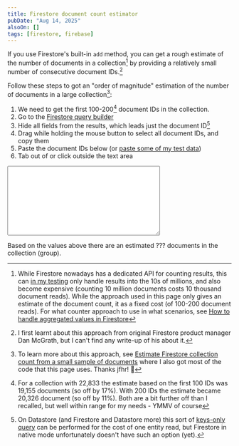 ```yaml
---
title: Firestore document count estimator
pubDate: "Aug 14, 2025"
alsoOn: []
tags: [firestore, firebase]
---
```

If you use Firestore's built-in `add` method, you can get a rough estimate of the number of documents in a collection[^5] by providing a relatively small number of consecutive document IDs.[^1]

Follow these steps to got an "order of magnitude" estimation of the number of documents in a large collection[^2]:

1. We need to get the first 100-200[^3] document IDs in the collection.
1. Go to the <a href="https://console.firebase.google.com/project/_/firestore/databases/-default-/data/?view=query-view&query=1%7CLIM%7C3%2F200&scopeType=collection&scopeName=%2Flogs">Firestore query builder</a>
2. Hide all fields from the results, which leads just the document ID[^4]
3. Drag while holding the mouse button to select all document IDs, and copy them
4. Paste the document IDs below (or <a href="javascript:paster()">paste some of my test data</a>)
5. Tab out of or click outside the text area

<textarea rows=10 cols="40">    
</textarea>

Based on the <span id="count"></span> values above there are an estimated <span id="estimate">???</span> documents in the collection (group).

[^1]: I first learnt about this approach from original Firestore product manager Dan McGrath, but I can't find any write-up of his about it.

[^2]: To learn more about this approach, see <a href="https://jfhr.me/estimate-firestore-collection-count/">Estimate Firestore collection count from a small sample of documents</a> where I also got most of the code that this page uses. Thanks jfhr! 🙏

[^3]: For a collection with 22,833 the estimate based on the first 100 IDs was 19,155 documents (so off by 17%). With 200 IDs the estimate became 20,326 document (so off by 11%). Both are a bit further off than I recalled, but well within range for my needs - YMMV of course

[^4]: On Datastore (and Firestore and Datastore more) this sort of [keys-only query](https://cloud.google.com/datastore/pricing#small_operations) can be performed for the cost of one entity read, but Firestore in native mode unfortunately doesn't have such an option (yet).

[^5]: While Firestore nowadays has a dedicated API for counting results, this can [in my testing](https://stackoverflow.com/q/75317067/) only handle results into the 10s of millions, and also become expensive (counting 10 million documents costs 10 thousand document reads). While the approach used in this page only gives an estimate of the document count, it as a fixed cost (of 100-200 document reads). For what counter approach to use in what scenarios, see [How to handle aggregated values in Firestore](https://stackoverflow.com/questions/77461961/how-should-i-handle-aggregated-values-in-firestore)

<script>
const D0 = '0'.charCodeAt(0);
const D9 = '9'.charCodeAt(0);
const DA = 'A'.charCodeAt(0);
const DZ = 'Z'.charCodeAt(0);
const Da = 'a'.charCodeAt(0);
const Dz = 'z'.charCodeAt(0);

/** Convert a base62 digit to a number */
function digit(char) {
    const d = char.charCodeAt(0);
    if (D0 <= d && d <= D9) {
        return BigInt(d - D0);
    }
    if (DA <= d && d <= DZ) {
        return BigInt(d - DA + 10);
    }
    if (Da <= d && d <= Dz) {
        return BigInt(d - Da + 36);
    }
    throw new Error('invalid base62 digit: ' + char);
}

/** Convert a base62 string to a BigInt */
function id2Number(id) {
    let n = 0n;
    for (let i = 0; i < id.length; i++) {
        n += digit(id.charAt(id.length - i - 1)) * (62n ** BigInt(i));
    }
    return n;
}

const max = id2Number('zzzzzzzzzzzzzzzzzzzz');

/**
 * Estimate the collection size from a list
 * containing the smallest few document IDs
 */
function estimateN(ids) {
    let estSum = 0n;
    for (let i = 0; i < ids.length; i++) {
        const x = id2Number(ids[i]);
        const estimate = BigInt(i) * max / x;
        estSum += estimate;
    }
    return estSum / BigInt(ids.length);
}

let input = document.getElementsByTagName('textarea')[0];
let count = document.getElementById('count');
let output = document.getElementById('estimate');
input.addEventListener('change', (e) => {
  try {
  let text = input.value;
  let lines = text.split('\n').map((l) => l.trim()).filter(l => l.length > 0);
  console.log('lines', lines);
  count.innerText = lines.length;
  let estimate = estimateN(lines);
  console.log('estimate', estimate);
  output.innerText = estimate.toLocaleString();
  }
  catch (e) {
    console.error(`Error parsing input`, input.value);
    alert('Error parsing input. Make sure that you only paste document IDs, one per line');
  }
});
function paster() {
  input.value = `
    00eY3dFqiT207vlfDHi0
    00hTSTHtQKVLaFKMuTFq
    00iVUuHw37foBkBxkTp4
    011AUDzXH5EBGwfKjoXI
    01B41QU1hNefFRjK7iM6
    01N7y40LpDXKtpRJKzk4
    01YCrjFIlsedNWfDtrfM
    01YoQcRmdD4xIbkFjT5b
    01qqEEDepS0TFI544C3t
    02G070uw34xyiqIcnetf
    02TLuI2gz4xgm0TKpKIC
    02hYq5ufL9fif5pX7DJN
    02j8V7lrFZnQTb3PlBjk
    02nSPvxFY72siBFhEndx
    02qrOjjGzS9T0qDb9xYn
    02tRfbicNbrOoCWATKlg
    03Joa8NlUhHD13fF2Bub
    03K0HYzeEmf9JhKBEUKA
    03MwfPv33MiLfcWHPAfc
    03TQd9AdmJCNDotJKQY5
    03V0R1p5Qo7U6n47KuNG
    03pDcFsyUg07rHHFnoMQ
    03sTAUvj8s8fdVdDj3tR
    04BR9sWBUbvS6j1e1i5G
    04VdQkKjcuPMdGVXNOuD
    04fLzCbD0OWZrzV3oA7T
    04pFaPx4CABmDEeROUtk
    04ruSb2gSufOieKR6n1e
    050wRTCzqoM9mYtoUObV
    05mJs98OJgcMKBmziJJc
    05maC2r4YI8XMlvQzkah
    05nMfK60iOi0nDOTHcZQ
    05oxuFEwzQ51bklPtVch
    064YGhjtVNxurIx3v6Uj
    06D3Bbbxd3aWFeMPWxPO
    06QP1KpMozgucMJM82GE
    06XBle1zQzMG7cuBqS6m
    072ZZFhR6bDFMLpaThqu
    07CLwAIjHwJZUFxDAhbc
    07QKtMT6OsfEulJCpjSZ
    07WhKPaijFZkLx0Vp9JK
    08C7AWiQyilHWh2jvTZv
    08D3HwBp5meyflUN4rKp
    08UwUuacY4MZ9NAcbHZG
    08fLEHnYs75oM9j4Gocb
    08i8bHBpFxih54NMcNEG
    08u7tE0WT5CQ0JaR6y9q
    09J7RmFzGQMbhc9sjESp
    09MY6UM0QjdBSZZClFKY
    09hMW2UCYOY61kUIMRfe
    0A5TbFBZD9jAf8kYk0Vd
    0A5cPVxdl1wpmWA2cEdL
    0AE5BDNAMmQLem0JaLnl
    0AYEjTWiT30mpDu3pOgS
    0AhQhgP9bpe3QGE9Sr8s
    0AiXvrVKxRPZVVE7jbMW
    0BGQVoqeIqzLovHHuT0t
    0BJbhK9Wztag0jnrK2gy
    0BVvBWxLRXsDlUY0pw77
    0BZP87EGhlplY6KQHNBJ
    0Bb2Loj5mPh2jxBfTqFf
    0BtMNga1gQerJxG1hLnr
    0C0Z2qcuVRDuQhdY6ulS
    0C97ZX7gwuaxGyrSSmeA
    0CEGUh1kSVwEeTcWDG4f
    0CanBCLpN5j5kzsJpQP4
    0Ck0dKQRYgUqXLa3T1rM
    0CmtLdvx4fygGeVwiIrH
    0CrXaYuHtGphRBiU4N1J
    0DBpdwwzIfBw8miedRUt
    0DKLMawq4nUtVOgVITtY
    0DWW5OpltWycJ3Qo3CiB
    0Dow8UBhGTIweIAGWolJ
    0DuSRRB8U8KXcqLw4lVf
    0EBUlAFREekB08tvv3bX
    0EJHECy6zRXBeUhmPau7
    0EXkHYvxkFCtL3VrA5kA
    0EXrqLTE0S6UTZBM08tq
    0ElJl4s2WWnw1MPDWlN7
    0EloMVR3f1k0CJFnvAlg
    0FILwU0eiPx58wLd2hpK
    0FNiwRktNV0gBNgq4Fyt
    0FWAcM8oTUDvrXdqQuih
    0Faki0OFuG2ccfIAegVm
    0FoSdtWc9aF8BI9d3sFP
    0FqGO3gI5i5YORFgu1du
    0FqoY1pL1PeZneW1sPqC
    0Fw58wQFxSTUMCYV60WQ
    0GvXIogQBkiL6cL6g9WC
    0H07imeYEbLxP6KLiKYc
    0HNghFT5kFonPGohSant
    0HU1sXCWcclp8BOuePJQ
    0HY78muXpsWysCrNV6kt
    0HsnW8pD9kXN7eAAE3UU
    0IChjflhzT6emAmkynga
    0ITYXZs6WdybuOLsxPKY
    0IZ2ePLi8Pe5ARjcfBSX
    0Ib72XL9GZXmNSAWUssh
    0IjDuGvdymh6CPTZ8xbW
    0In8wP9i3ftbVeRtTsjF
    0Iv27dIvj9FjD4JVAwJw
    0J5FEoRAnP77r7oMerXV
    0JCFFKNaDFbmuT73hoDi
    0JCUZQXAg1EAyWOpZzPX
    0JFvyagsG5j8Yo5VUERR
    0JHIQ2j1uFJtBsaxXPdc
    0JUTHDsATeCJs8mI9qZD
    0JjBnux2RSXFC1Evq2b1
    0JjSjZLRPHBF1VXo4KJC
    0JueVIfffjbX9pqZiPtw
    0KOATBZ5XwKMGtQ9hZXh
    0KebS6j8xIDajnJr20AV
    0KfJZdObdsw9GlcmgJ4l
    0LG1m1wII6AYkOwf8eb9
    0LLsHruz0SXpOy4PwqC4
    0LSgKEu89UzOvCWmOTtW
    0LTDPycGd6bkDikRuftA
    0LUdfOIuXXmXsE50oMkh
    0LhZDYPntFyQX2RJSW3N
    0LjTcGPKNWrNGMqiTt9e
    0LreZx7kV3Z3F25gfIqp
    0M5QpSjEVJbxKod5F6ax
    0M9cLttFeM297pcLC7uE
    0MSaDBNjdSufocpijxmS
    0MdkUUWef9WAwPATmBsK
    0MgjcFOVmtNdfhfmoMyF
    0MrzlXNa3rpxYItNzVhb
    0MtUtqg8WgSG9j69xVB7
    0Mzqldo5KxGKCDlCZVv2
    0NyO8lxM2lHQ9CxCcWkE
    0O1imgeOvIacxfSkfQmc
    0O2w1iI3sRk4tgaMn4sf
    0OB5Cf9bwlvWQtU3Vlir
    0OY8KmA8ujmnuYq1DBaJ
    0Oe4aHgudQ4V92jbmJkX
    0OrTkq6Yo2DDWbOf68u7
    0OtSWtL0okawzMx4JLkA
    0P2i18puoDvZofTprCCd
    0PKOYzCLNX7r6AqUOZQK
    0POcmbG46MWF6N67W61C
    0POygqUsQro7ZyCZWiCh
    0PWLbNc3TPCiJxZgy5yU
    0PZ9hOUyoqwTjhSdZyWt
    0Paw0zg5RB6K2aHhNx57
    0PelY27x5RBzQeO8GmU8
    0PsjaG02AJGrsyKu1vrK
    0Pyw8mRCM3u4Nlwv2In5
    0Q2OxonnnzUUttchpNQI
    0QBbZr9xbvS9LZN0tsn2
    0QHeoqu2C7OrVChvKnNo
    0Qbqs4KUk5trPFLOVmB8
    0QwvuN2ls3cD9wInoQp9
    0QxHEWKdCyzll09eaFXs
    0QyDdrAa4LONoqXvxLqw
    0R5u9YivtbdnyD7Z50Jj
    0R7UthxH4ciXJrY5CQvb
    0R8NmBwlVZKhz0NgxnAz
    0RZsK3F2sd8qMJ7lXStm
    0RainBnaZviAtLeq4FrZ
    0RlzZDAOUMa1JRn62Gfx
    0RotUyLvFu4x68oFQxB9
    0RqYNqOZhWovy2y3JitI
    0RuQjMGZRTvaNZ2KQOsG
    0RvE7IJyZOK53Kpab9T7
    0SIKWXW615vQGFqHWSvH
    0SMMLZwxrYjhpYtBtWfa
    0SPWoedLRsI6Vrx0ftUD
    0ST258S00GMIZjhZ7S9p
    0SljQ7kIeF6chHgHbgZy
    0SpPGxjZLudtNJCKcL0B
    0SwTMJJtKYBw4nwXqqgR
    0SzHe0csKrCJHEEsXwfI
    0TLARswL3uonxb4Wx7ou
    0TnSpElqkfNipWcuiIte
    0UYKW15CU7ICZaVNPvPg
    0UZ4L6PzpYTIJf4FBAcA
    0UtXBMMmEkkBRIHqtjwU
    0V1D2qaNzeHD3E4NLMvk
    0VDKd2wpDYA9wYG0mksm
    0VKXxN5Q7BHXGQoiuzPg
    0VV2QKx84AYUKBBFkraT
    0VXhqcewjAB8MoXIXHEF
    0Vb6Z0UmP0Po4wOHSdcq
    0W5OL8dmlMfJvlhYPigR
    0WAU5SSr1BFuS2e9vXNn
    0WFM8U6DI2bBrddXA5BZ
    0WGuvsT703FGBRjKsKER
    0WfCXgCKe1BwPBVgSIG6
    0XFBApFMf5hZBqGax91Z
    0Xhl7CLscn31FE8akXLH
    0Xk0S7RiFdTtHgvozIxY
    0Xt9V6s7pu8pdg3DT1Mp
    0Y00CrYhNNRv0qyIeOTt
    0YD1gwkz5m2FLG4ll1eg
    0YHfyFgnXM6KWugdKXr6
    0YUF60Dps65gptcTuHw1
    0YY76db8evTaHtliUF7N
    0ZMuEggOrDHYOICwX934
    0ZgXtFjkrwEgwBVndW9l
    0Zy1SaJjoHuMMyic049u`;
  return false;
}
</script>